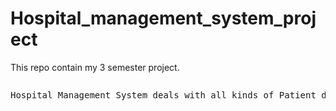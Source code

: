 # Hospital_management_system_project
This repo contain my 3 semester project.
<pre>
<p>Hospital Management System deals with all kinds of Patient details, patient related reports, Doctors details, Workers details, medicine details , bad details and other Hospital resource related details too. </p>
